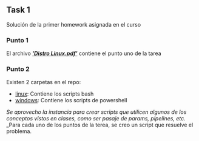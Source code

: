 ## **Task 1**

Solución de la primer homework asignada en el curso

### **Punto 1**

El archivo **_['Distro Linux.pdf'][1]_** contiene el punto uno de la tarea

### **Punto 2**

Existen 2 carpetas en el repo:

- [linux][2]: Contiene los scripts bash
- [windows][3]: Contiene los scripts de powershell

_Se aprovecho la instancia para crear scripts que utilicen algunos de los conceptos vistos en clases, como ser pasaje de params, pipelines, etc._
_Para cada uno de los puntos de la terea, se creo un script que resuelve el problema.

[1]: Distro_Linux.pdf
[2]: linux
[3]: windows
